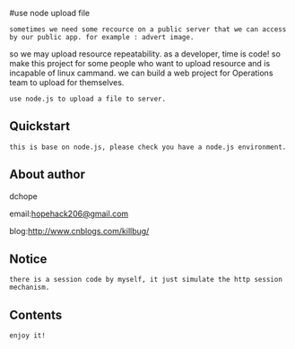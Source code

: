 #use node upload file

	sometimes we need some recource on a public server that we can access by our public app. for example : advert image.
so we may upload resource repeatability. 
	as a developer, time is code! 
	so make this project for some people who want to upload resource and is incapable of linux cammand. 
we can build a web project for Operations team to upload for themselves.

	use node.js to upload a file to server.
	

## Quickstart

	this is base on node.js, please check you have a node.js environment.

## About author

dchope  

email:hopehack206@gmail.com

blog:http://www.cnblogs.com/killbug/	

## Notice

	there is a session code by myself, it just simulate the http session mechanism.

## Contents

	enjoy it!
